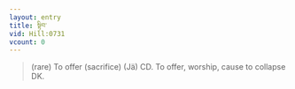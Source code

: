 ```yaml
---
layout: entry
title: སྟིབ་
vid: Hill:0731
vcount: 0
---
```

> (rare) To offer (sacrifice) (Jä) CD\. To offer, worship, cause to collapse DK\.

